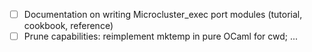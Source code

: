 - [ ] Documentation on writing Microcluster_exec port modules (tutorial, cookbook, reference)
- [ ] Prune capabilities: reimplement mktemp in pure OCaml for cwd; ...
